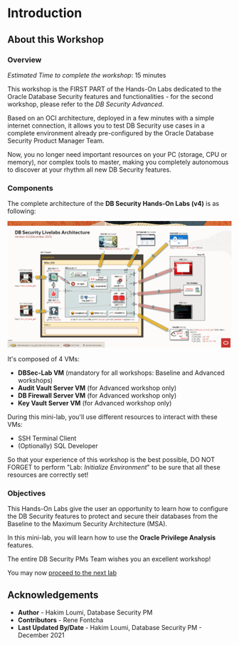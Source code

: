 # Introduction

## About this Workshop
### Overview
*Estimated Time to complete the workshop*: 15 minutes

This workshop is the FIRST PART of the Hands-On Labs dedicated to the Oracle Database Security features and functionalities - for the second workshop, please refer to the *DB Security Advanced*.

Based on an OCI architecture, deployed in a few minutes with a simple internet connection, it allows you to test DB Security use cases in a complete environment already pre-configured by the Oracle Database Security Product Manager Team.

Now, you no longer need important resources on your PC (storage, CPU or memory), nor complex tools to master, making you completely autonomous to discover at your rhythm all new DB Security features.

### Components
The complete architecture of the **DB Security Hands-On Labs (v4)** is as following:

  ![](./images/dbseclab-archi-v4.png "")

It's composed of 4 VMs:
  - **DBSec-Lab VM** (mandatory for all workshops: Baseline and Advanced workshops)
  - **Audit Vault Server VM** (for Advanced workshop only)
  - **DB Firewall Server VM** (for Advanced workshop only)
  - **Key Vault Server VM** (for Advanced workshop only)

During this mini-lab, you'll use different resources to interact with these VMs:
  - SSH Terminal Client
  - (Optionally) SQL Developer

So that your experience of this workshop is the best possible, DO NOT FORGET to perform "Lab: *Initialize Environment*" to be sure that all these resources are correctly set!

### Objectives
This Hands-On Labs give the user an opportunity to learn how to configure the DB Security features to protect and secure their databases from the Baseline to the Maximum Security Architecture (MSA).

In this mini-lab, you will learn how to use the **Oracle Privilege Analysis** features.

The entire DB Security PMs Team wishes you an excellent workshop!

You may now [proceed to the next lab](#next)

## Acknowledgements
- **Author** - Hakim Loumi, Database Security PM
- **Contributors** - Rene Fontcha
- **Last Updated By/Date** - Hakim Loumi, Database Security PM - December 2021
